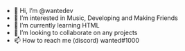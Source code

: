 - 👋 Hi, I’m @wantedev
- 👀 I’m interested in Music, Developing and Making Friends
- 🌱 I’m currently learning HTML
- 💞️ I’m looking to collaborate on any projects
- 📫 How to reach me (discord) wanted#1000
